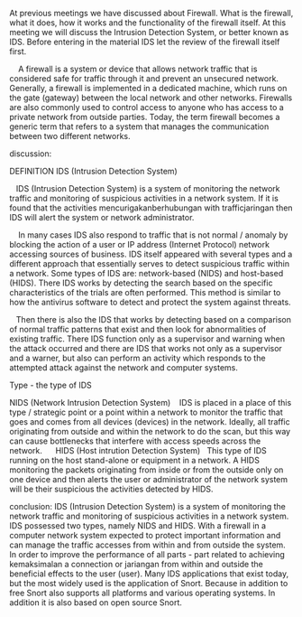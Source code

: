 At previous meetings we have discussed about Firewall. What is the firewall, what it does, how it works and the functionality of the firewall itself. At this meeting we will discuss the Intrusion Detection System, or better known as IDS. Before entering in the material IDS let the review of the firewall itself first.

    A firewall is a system or device that allows network traffic that is considered safe for traffic through it and prevent an unsecured network. Generally, a firewall is implemented in a dedicated machine, which runs on the gate (gateway) between the local network and other networks. Firewalls are also commonly used to control access to anyone who has access to a private network from outside parties. Today, the term firewall becomes a generic term that refers to a system that manages the communication between two different networks.

discussion:

DEFINITION IDS (Intrusion Detection System)

   IDS (Intrusion Detection System) is a system of monitoring the network traffic and monitoring of suspicious activities in a network system. If it is found that the activities mencurigakanberhubungan with trafficjaringan then IDS will alert the system or network administrator.

    In many cases IDS also respond to traffic that is not normal / anomaly by blocking the action of a user or IP address (Internet Protocol) network accessing sources of business. IDS itself appeared with several types and a different approach that essentially serves to detect suspicious traffic within a network. Some types of IDS are: network-based (NIDS) and host-based (HIDS). There IDS works by detecting the search based on the specific characteristics of the trials are often performed. This method is similar to how the antivirus software to detect and protect the system against threats.

   Then there is also the IDS that works by detecting based on a comparison of normal traffic patterns that exist and then look for abnormalities of existing traffic. There IDS function only as a supervisor and warning when the attack occurred and there are IDS that works not only as a supervisor and a warner, but also can perform an activity which responds to the attempted attack against the network and computer systems.

Type - the type of IDS




NIDS (Network Intrusion Detection System)
   IDS is placed in a place of this type / strategic point or a point within a network to monitor the traffic that goes and comes from all devices (devices) in the network. Ideally, all traffic originating from outside and within the network to do the scan, but this way can cause bottlenecks that interfere with access speeds across the network.
    
HIDS (Host intrution Detection System)
  This type of IDS running on the host stand-alone or equipment in a network. A HIDS monitoring the packets originating from inside or from the outside only on one device and then alerts the user or administrator of the network system will be their suspicious the activities detected by HIDS.

conclusion:
IDS (Intrusion Detection System) is a system of monitoring the network traffic and monitoring of suspicious activities in a network system. IDS possessed two types, namely NIDS and HIDS.
With a firewall in a computer network system expected to protect important information and can manage the traffic accesses from within and from outside the system. In order to improve the performance of all parts - part related to achieving kemaksimalan a connection or jariangan from within and outside the beneficial effects to the user (user).
Many IDS applications that exist today, but the most widely used is the application of Snort. Because in addition to free Snort also supports all platforms and various operating systems. In addition it is also based on open source Snort.
